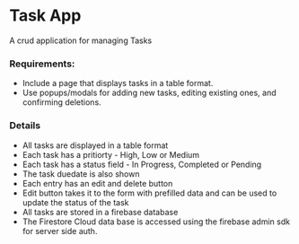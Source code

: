 # Task App

A crud application for managing Tasks

### Requirements:
- Include a page that displays tasks in a table format.
- Use popups/modals for adding new tasks, editing existing ones, and confirming deletions.


### Details

- All tasks are displayed in a table format
- Each task has a pritiorty - High, Low or Medium
- Each task has a status field - In Progress, Completed or Pending
- The task duedate is also shown
- Each entry has an edit and delete button
- Edit button takes it to the form with prefilled data and can be used to update the status of the task
- All tasks are stored in a firebase database
- The Firestore Cloud data base is accessed using the firebase admin sdk for server side auth.
